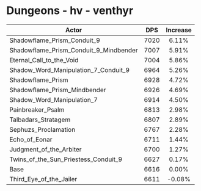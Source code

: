 # Dungeons - hv - venthyr
| Actor | DPS | Increase |
|---|:---:|:---:|
|Shadowflame_Prism_Conduit_9|7020|6.11%|
|Shadowflame_Prism_Conduit_9_Mindbender|7007|5.91%|
|Eternal_Call_to_the_Void|7004|5.86%|
|Shadow_Word_Manipulation_7_Conduit_9|6964|5.26%|
|Shadowflame_Prism|6928|4.72%|
|Shadowflame_Prism_Mindbender|6926|4.69%|
|Shadow_Word_Manipulation_7|6914|4.50%|
|Painbreaker_Psalm|6813|2.98%|
|Talbadars_Stratagem|6807|2.89%|
|Sephuzs_Proclamation|6767|2.28%|
|Echo_of_Eonar|6711|1.44%|
|Judgment_of_the_Arbiter|6700|1.27%|
|Twins_of_the_Sun_Priestess_Conduit_9|6627|0.17%|
|Base|6616|0.00%|
|Third_Eye_of_the_Jailer|6611|-0.08%|
